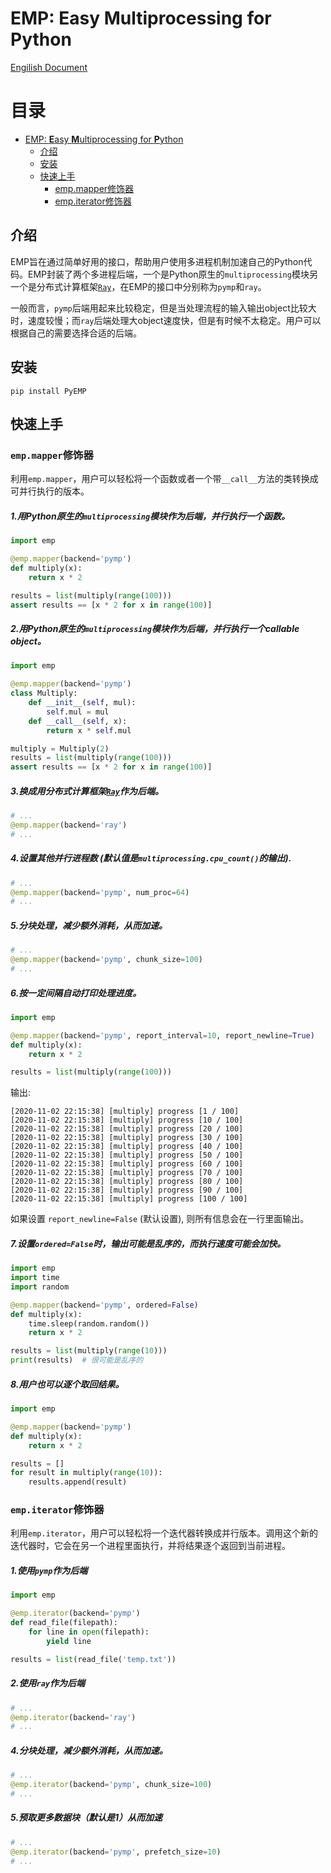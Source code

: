 # EMP: **E**asy **M**ultiprocessing for **P**ython

[Engilish Document](README.md)

目录
=================

   * [EMP: <strong>E</strong>asy <strong>M</strong>ultiprocessing for <strong>P</strong>ython](#emp-easy-multiprocessing-for-python)
      * [介绍](#介绍)
      * [安装](#安装)
      * [快速上手](#快速上手)
         * [emp.mapper修饰器](#empmapper修饰器)
         * [emp.iterator修饰器](#empiterator修饰器)

## 介绍

EMP旨在通过简单好用的接口，帮助用户使用多进程机制加速自己的Python代码。EMP封装了两个多进程后端，一个是Python原生的`multiprocessing`模块另一个是分布式计算框架[`Ray`](https://github.com/ray-project/ray)，在EMP的接口中分别称为`pymp`和`ray`。

一般而言，`pymp`后端用起来比较稳定，但是当处理流程的输入输出object比较大时，速度较慢；而`ray`后端处理大object速度快，但是有时候不太稳定。用户可以根据自己的需要选择合适的后端。

## 安装

```
pip install PyEMP
```

## 快速上手

### `emp.mapper`修饰器

利用`emp.mapper`，用户可以轻松将一个函数或者一个带`__call__`方法的类转换成可并行执行的版本。

##### 1.用Python原生的`multiprocessing`模块作为后端，并行执行一个函数。

```python
import emp

@emp.mapper(backend='pymp')
def multiply(x):
    return x * 2

results = list(multiply(range(100)))
assert results == [x * 2 for x in range(100)]
```

##### 2.用Python原生的`multiprocessing`模块作为后端，并行执行一个callable object。

```python
import emp

@emp.mapper(backend='pymp')
class Multiply:
    def __init__(self, mul):
        self.mul = mul
    def __call__(self, x):
        return x * self.mul

multiply = Multiply(2)
results = list(multiply(range(100)))
assert results == [x * 2 for x in range(100)]
```

##### 3.换成用分布式计算框架[`Ray`](https://github.com/ray-project/ray)作为后端。

```python
# ...
@emp.mapper(backend='ray')
# ...
```

##### 4.设置其他并行进程数 (默认值是`multiprocessing.cpu_count()`的输出).

```python
# ...
@emp.mapper(backend='pymp', num_proc=64)
# ...
```


##### 5.分块处理，减少额外消耗，从而加速。

```python
# ...
@emp.mapper(backend='pymp', chunk_size=100)
# ...
```

##### 6.按一定间隔自动打印处理进度。

```python
import emp

@emp.mapper(backend='pymp', report_interval=10, report_newline=True)
def multiply(x):
    return x * 2

results = list(multiply(range(100)))
```

输出:

```
[2020-11-02 22:15:38] [multiply] progress [1 / 100]
[2020-11-02 22:15:38] [multiply] progress [10 / 100]
[2020-11-02 22:15:38] [multiply] progress [20 / 100]
[2020-11-02 22:15:38] [multiply] progress [30 / 100]
[2020-11-02 22:15:38] [multiply] progress [40 / 100]
[2020-11-02 22:15:38] [multiply] progress [50 / 100]
[2020-11-02 22:15:38] [multiply] progress [60 / 100]
[2020-11-02 22:15:38] [multiply] progress [70 / 100]
[2020-11-02 22:15:38] [multiply] progress [80 / 100]
[2020-11-02 22:15:38] [multiply] progress [90 / 100]
[2020-11-02 22:15:38] [multiply] progress [100 / 100]
```

如果设置 `report_newline=False` (默认设置), 则所有信息会在一行里面输出。

##### 7.设置`ordered=False`时，输出可能是乱序的，而执行速度可能会加快。

```python
import emp
import time
import random

@emp.mapper(backend='pymp', ordered=False)
def multiply(x):
    time.sleep(random.random())
    return x * 2

results = list(multiply(range(10)))
print(results)  # 很可能是乱序的
```

##### 8.用户也可以逐个取回结果。

```python
import emp

@emp.mapper(backend='pymp')
def multiply(x):
    return x * 2

results = []
for result in multiply(range(10)):
    results.append(result)
```

### `emp.iterator`修饰器

利用`emp.iterator`，用户可以轻松将一个迭代器转换成并行版本。调用这个新的迭代器时，它会在另一个进程里面执行，并将结果逐个返回到当前进程。

##### 1.使用`pymp`作为后端

```python
import emp

@emp.iterator(backend='pymp')
def read_file(filepath):
    for line in open(filepath):
        yield line

results = list(read_file('temp.txt'))
```

##### 2.使用`ray`作为后端

```python
# ...
@emp.iterator(backend='ray')
# ...
```

##### 4.分块处理，减少额外消耗，从而加速。

```python
# ...
@emp.iterator(backend='pymp', chunk_size=100)
# ...
```

##### 5.预取更多数据块（默认是1）从而加速

```python
# ...
@emp.iterator(backend='pymp', prefetch_size=10)
# ...
```
